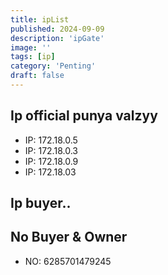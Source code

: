 ```yaml
---
title: ipList
published: 2024-09-09
description: 'ipGate'
image: ''
tags: [ip]
category: 'Penting'
draft: false
---
```

## Ip official punya valzyy
- IP: 172.18.0.5
- IP: 172.18.0.3
- IP: 172.18.0.9
- IP: 172.18.03
## Ip buyer..
## No Buyer & Owner
- NO: 6285701479245
